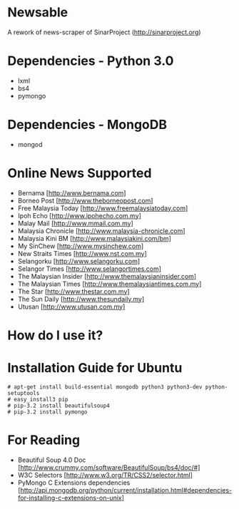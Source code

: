 Newsable
========

A rework of news-scraper of SinarProject (http://sinarproject.org)

# Dependencies - Python 3.0
* lxml
* bs4
* pymongo

# Dependencies - MongoDB
* mongod
 
# Online News Supported
* Bernama [http://www.bernama.com]
* Borneo Post [http://www.theborneopost.com]
* Free Malaysia Today [http://www.freemalaysiatoday.com]
* Ipoh Echo [http://www.ipohecho.com.my]
* Malay Mail [http://www.mmail.com.my]
* Malaysia Chronicle [http://www.malaysia-chronicle.com]
* Malaysia Kini BM [http://www.malaysiakini.com/bm]
* My SinChew [http://www.mysinchew.com]
* New Straits Times [http://www.nst.com.my]
* Selangorku [http://www.selangorku.com]
* Selangor Times [http://www.selangortimes.com]
* The Malaysian Insider [http://www.themalaysianinsider.com]
* The Malaysian Times [http://www.themalaysiantimes.com.my]
* The Star [http://www.thestar.com.my]
* The Sun Daily [http://www.thesundaily.my]
* Utusan [http://www.utusan.com.my]
 
# How do I use it?

# Installation Guide for Ubuntu
```
# apt-get install build-essential mongodb python3 python3-dev python-setuptools
# easy_install3 pip
# pip-3.2 install beautifulsoup4
# pip-3.2 install pymongo
```

# For Reading
* Beautiful Soup 4.0 Doc [http://www.crummy.com/software/BeautifulSoup/bs4/doc/#]
* W3C Selectors [http://www.w3.org/TR/CSS2/selector.html]
* PyMongo C Extensions dependencies [http://api.mongodb.org/python/current/installation.html#dependencies-for-installing-c-extensions-on-unix]

